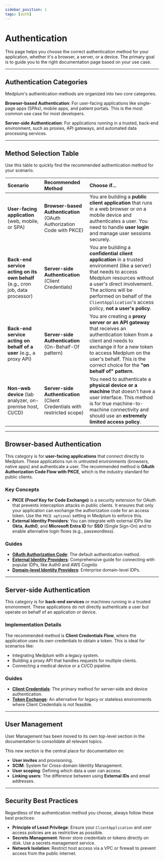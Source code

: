 ```yaml
---
sidebar_position: 1
tags: [auth]
---
```


# Authentication

This page helps you choose the correct authentication method for your application, whether it's a browser, a server, or a device. The primary goal is to guide you to the right documentation page based on your use case.

-----

## Authentication Categories

Medplum's authentication methods are organized into two core categories.

**Browser-based Authentication**: For user-facing applications like single-page apps (SPAs), mobile apps, and patient portals. This is the most common use case for most developers.

**Server-side Authentication**: For applications running in a trusted, back-end environment, such as proxies, API gateways, and automated data processing services.

-----

## Method Selection Table

Use this table to quickly find the recommended authentication method for your scenario.

| Scenario | Recommended Method | **Choose if...** |
| :--- | :--- | :--- |
| **User-facing application** (web, mobile, or SPA) | **Browser-based Authentication** (OAuth Authorization Code with PKCE) | You are building a **public client application** that runs in a web browser or on a mobile device and authenticates a user. You need to handle **user login** and manage user sessions securely. |
| **Back-end service acting on its own behalf** (e.g., cron job, data processor) | **Server-side Authentication** (Client Credentials) | You are building a **confidential client application** in a trusted environment (like a server) that needs to access Medplum resources without a user's direct involvement. The actions will be performed on behalf of the `ClientApplication`'s access policy, **not a user's policy**. |
| **Back-end service acting on behalf of a user** (e.g., a proxy API) | **Server-side Authentication** (On-Behalf-Of pattern) | You are creating a **proxy server or an API gateway** that receives an authentication token from a client and needs to exchange it for a new token to access Medplum on the user's behalf. This is the correct choice for the **"on behalf of" pattern**. |
| **Non-web device** (lab analyzer, on-premise host, CI/CD) | **Server-side Authentication** (Client Credentials with restricted scope) | You need to authenticate a **physical device or a machine** that doesn't have a user interface. This method is for true machine-to-machine connectivity and should use an **extremely limited access policy**. |

-----

## Browser-based Authentication

This category is for **user-facing applications** that connect directly to Medplum. These applications run in untrusted environments (browsers, native apps) and authenticate a user. The recommended method is **OAuth Authorization Code Flow with PKCE**, which is the industry standard for public clients.

### Key Concepts

  * **PKCE (Proof Key for Code Exchange)** is a security extension for OAuth that prevents interception attacks in public clients. It ensures that only your application can exchange the authorization code for an access token. Use the `PKCE optional` setting in Medplum to enforce this.
  * **External Identity Providers**: You can integrate with external IDPs like **Okta**, **Auth0**, and **Microsoft Entra ID** for **SSO** (Single Sign-On) and to enable alternative login flows (e.g., passwordless).

### Guides

  * [**OAuth Authorization Code**](/docs/auth/idp/medplum-as-idp): The default authentication method.
  * [**External Identity Providers**](/docs/auth/idp/external-identity-providers): Comprehensive guide for connecting with popular IDPs, like Auth0 and AWS Cognito
  * [**Domain-level Identity Providers**](/docs/auth/idp/domain-level-identity-providers): Enterprise domain-level IDPs. 

-----

## Server-side Authentication

This category is for **back-end services** or machines running in a trusted environment. These applications do not directly authenticate a user but operate on behalf of an application or device.

### Implementation Details

The recommended method is **Client Credentials Flow**, where the application uses its own credentials to obtain a token. This is ideal for scenarios like:

  * Integrating Medplum with a legacy system.
  * Building a proxy API that handles requests for multiple clients.
  * Connecting a medical device or a CI/CD pipeline.

### Guides

  * [**Client Credentials**](/docs/auth/client-credentials): The primary method for server-side and device authentication.
  * [**Token Exchange**](/docs/auth/token-exchange): An alternative for legacy or stateless environments where Client Credentials is not feasible.

-----

## User Management

User Management has been moved to its own top-level section in the documentation to consolidate all relevant topics.

This new section is the central place for documentation on:

  * **User invites** and provisioning.
  * **SCIM**: System for Cross-domain Identity Management.
  * **User scoping**: Defining which data a user can access.
  * **Linking users**: The difference between using **External IDs** and email addresses.

-----

## Security Best Practices

Regardless of the authentication method you choose, always follow these best practices:

  * **Principle of Least Privilege**: Ensure your `ClientApplication` and user access policies are as restrictive as possible.
  * **Secrets Management**: Never store credentials or tokens directly on disk. Use a secrets management service.
  * **Network Isolation**: Restrict host access via a VPC or firewall to prevent access from the public internet.